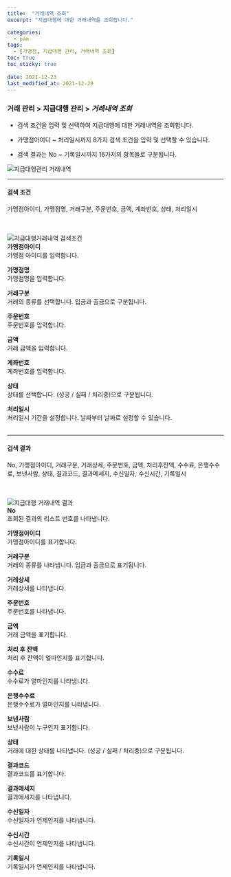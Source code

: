 ```yaml
---
title:  "거래내역 조회"
excerpt: "지급대행에 대한 거래내역을 조회합니다."

categories:
  - pam
tags:
  - [가맹점, 지급대행 관리, 거래내역 조회]
toc: true
toc_sticky: true
 
date: 2021-12-23
last_modified_at: 2021-12-29
---
```

### 거래 관리 > 지급대행 관리 > *거래내역 조회*
- 검색 조건을 입력 및 선택하여 지급대행에 대한 거래내역을 조회합니다.

- 가맹점아이디 ~ 처리일시까지 8가지 검색 조건을 입력 및 선택할 수 있습니다.

- 검색 결과는 No ~ 기록일시까지 16가지의 항목들로 구분됩니다.

![지급대행관리 거래내역](https://user-images.githubusercontent.com/95394003/147633167-69400f59-2f8b-45de-91d6-0a804c9aa0be.jpeg)
<br>

---

#### 검색 조건
가맹점아이디, 가맹점명, 거래구분, 주문번호, 금액, 계좌번호, 상태, 처리일시<br>
<br>
<br>

![지급대행거래내역 검색조건](https://user-images.githubusercontent.com/95394003/147633486-5097dae3-1352-4b66-bd81-a5acdd37f7d1.jpeg)<br>
**가맹점아이디**<br>
가맹점 아이디를 입력합니다.

**가맹점명**<br>
가맹점명을 입력합니다.

**거래구분**<br>
거래의 종류를 선택합니다. 입금과 출금으로 구분됩니다.

**주문번호**<br>
주문번호를 입력합니다.

**금액**<br>
거래 금액을 입력합니다.

**계좌번호**<br>
계좌번호를 입력합니다.

**상태**<br>
상태를 선택합니다. (성공 / 실패 / 처리중)으로 구분됩니다.

**처리일시**<br>
처리일시 기간을 설정합니다. 날짜부터 날짜로 설정할 수 있습니다.
<br>
<br>

---

#### 검색 결과
No, 가맹점아이디, 거래구분, 거래상세, 주문번호, 금액, 처리후잔액, 수수료, 은행수수료, 보낸사람, 상태, 결과코드, 결과메세지, 수신일자, 수신시간, 기록일시<br>
<br>
<br>

![지급대행 거래내역 결과](https://user-images.githubusercontent.com/95394003/147633742-8651bb14-7f54-42ab-bc66-b8dd207834bc.jpeg)<br>
**No**<br>
조회된 결과의 리스트 번호를 나타냅니다.

**가맹점아이디**<br>
가맹점아이디를 표기합니다.

**거래구분**<br>
거래의 종류를 나타냅니다. 입금과 출금으로 표기됩니다.

**거래상세**<br>
거래상세를 나타냅니다.

**주문번호**<br>
주문번호를 나타냅니다.

**금액**<br>
거래 금액을 표기합니다.

**처리 후 잔액**<br>
처리 후 잔액이 얼마인지를 표기합니다.

**수수료**<br>
수수료가 얼마인지를 나타냅니다.

**은행수수료**<br>
은행수수료가 얼마인지를 나타냅니다.

**보낸사람**<br>
보낸사람이 누구인지 표기합니다.

**상태**<br>
거래에 대한 상태를 나타냅니다. (성공 / 실패 / 처리중)으로 구분됩니다.

**결과코드**<br>
결과코드를 표기합니다.

**결과메세지**<br>
결과메세지를 나타냅니다.

**수신일자**<br>
수신일자가 언제인지를 나타냅니다.

**수신시간**<br>
수신시간이 언제인지를 나타냅니다.

**기록일시**<br>
기록일시가 언제인지를 나타냅니다.